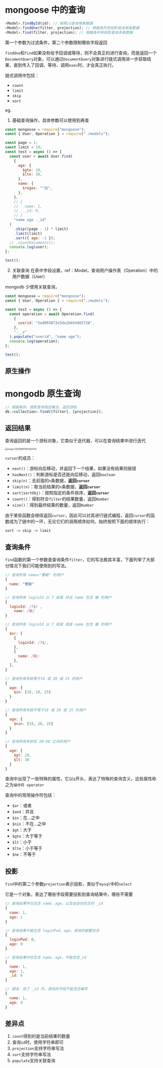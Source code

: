# mongoose 中的查询

```js
<Model>.findById(id); // 按照id查询单条数据
<Model>.findOne(filter, projection); // 根据条件和投影查询单条数据
<Model>.find(filter, projection); // 根据条件和投影查询多条数据
```

第一个参数为过滤条件，第二个参数限制哪些字段返回

`findOne`和`find`如果没有给予回调或等待，则不会真正的进行查询，而是返回一个`DocumentQuery`对象，可以通过`DocumentQuery`对象进行链式调用进一步获取结果，直到传入了回调、等待、调用`exec`时，才会真正执行。

链式调用中包括：

- `count`
- `limit`
- `skip`
- `sort`

eg.

1. 基础查询操作，具体参数可以使用到再查

```js
const mongoose = require("mongoose");
const { User, Operation } = require("./models");

const page = 1;
const limit = 10;
const test = async () => {
  const user = await User.find(
    {
      age: {
        $gte: 18,
        $lte: 30,
      },
      name: {
        $regex: "^白",
      },
    },
    // {
    //   name: 1,
    //   _id: 0,
    // }
    "name age -_id"
  )
    .skip((page - 1) * limit)
    .limit(limit)
    .sort({ age: -1 });
  // .countDocuments();
  console.log(user);
};

test();
```

2. 关联查询
   在表中字段设置，ref：Model，查询用户操作表（Operation）中的用户数据（User）

mongodb 少使用关联查询，

```js
const mongoose = require("mongoose");
const { User, Operation } = require("./models");

const test = async () => {
  const operation = await Operation.find(
    {
      userid: "5ed093872e3da2b654983728",
    },
    "-__v"
  ).populate("userid", "name age");
  console.log(operation);
};

test();
```

## 原生操作

# mongodb 原生查询

```js
// 根据条件、投影查询指定集合，返回游标
db.<collection>.find([filter], [projection]);
```

## 返回结果

查询返回的是一个游标对象，它类似于迭代器，可以在查询结果中进行迭代

<img src="http://mdrs.yuanjin.tech/img/image-20200601154340434.png" alt="image-20200601154340434" style="zoom:50%;" />

`cursor`的成员：

- `next()`：游标向后移动，并返回下一个结果，如果没有结果则报错
- `hasNext()`：判断游标是否还能向后移动，返回`boolean`
- `skip(n)`：去前面的`n`条数据，**返回`cursor`**
- `limit(n)`：取当前结果的`n`条数据，**返回`cursor`**
- `sort(sortObj)`：按照指定的条件排序，**返回`cursor`**
- `count()`：得到符合`filter`的结果数量，返回`Number`
- `size()`：得到最终结果的数量，返回`Number`

由于某些函数会继续返回`cursor`，因此可以对其进行链式编程，返回`cursor`的函数成为了链中的一环，无论它们的调用顺序如何，始终按照下面的顺序执行：

```
sort -> skip -> limit
```

## 查询条件

`find`函数的第一个参数是查询条件`filter`，它的写法极其丰富，下面列举了大部分情况下我们可能使用到的写法。

```js
// 查询所有 name="曹敏" 的用户
{
  name: "曹敏"
}

// 查询所有 loginId 以 7 结尾 并且 name 包含 敏 的用户
{
  loginId: /7$/ ,
 	name: /敏/
}

// 查询所有 loginId 以 7 结尾 或者 name 包含 敏 的用户
{
  $or: [
    {
      loginId: /7$/,
    },
    {
      name: /敏/
    },
  ],
}

// 查询所有年龄等于18 或 20 或 25 的用户
{
  age: {
    $in: [18, 20, 25]
  }
}

// 查询所有年龄不等于18 或 20 或 25 的用户
{
  age: {
    $nin: [18, 20, 25]
  }
}

// 查询所有年龄在 20~30 之间的用户
{
  age: {
    $gt: 20,
    $lt: 30
  }
}
```

查询中出现了一些特殊的属性，它以`$`开头，表达了特殊的查询含义，这些属性称之为`操作符 operator`

查询中的常用操作符包括：

- `$or`：或者
- `$and`：并且
- `$in`：在...之中
- `$nin`：不在...之中
- `$gt`：大于
- `$gte`：大于等于
- `$lt`：小于
- `$lte`：小于等于
- `$ne`：不等于

## 投影

`find`中的第二个参数`projection`表示投影，类似于`mysql`中的`select`

它是一个对象，表达了哪些字段需要投影到查询结果中，哪些不需要

```js
// 查询结果中仅包含 name、age，以及会自动包含的 _id
{
  name: 1,
  age: 1
}

// 查询结果不能包含 loginPwd、age，其他的都要包含
{
  loginPwd: 0,
  age: 0
}

// 查询结果中仅包含 name、age，不能包含_id
{
  name: 1,
  age: 1,
  _id: 0
}

// 错误：除了 _id 外，其他的字段不能混合编写
{
  name: 1,
  age: 0
}
```

## 差异点

1. `count`得到的是当前结果的数量
2. 查询`id`时，使用字符串即可
3. `projection`支持字符串写法
4. `sort`支持字符串写法
5. `populate`支持关联查询
